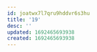 ```yaml
---
id: joatwx7l7qru9hddvr6s3hu
title: '19'
desc: ''
updated: 1692465693938
created: 1692465693938
---
```

